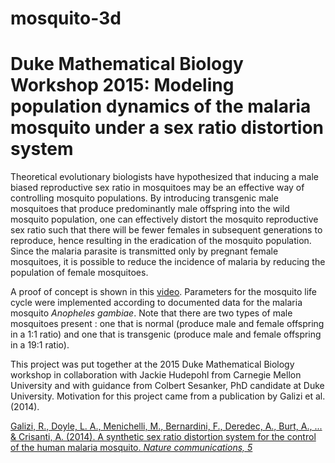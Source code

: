 # mosquito-3d
# Duke Mathematical Biology Workshop 2015: Modeling population dynamics of the malaria mosquito under a sex ratio distortion system

Theoretical evolutionary biologists have hypothesized that inducing a male biased reproductive sex ratio in mosquitoes may be an effective way of controlling mosquito populations. By introducing transgenic male mosquitoes that produce predominantly male offspring into the wild mosquito population, one can effectively distort the mosquito reproductive sex ratio such that there will be fewer females in subsequent generations to reproduce, hence resulting in the eradication of the mosquito population. Since the malaria parasite is transmitted only by pregnant female mosquitoes, it is possible to reduce the incidence of malaria by reducing the population of female mosquitoes. 

A proof of concept is shown in this [video](https://youtu.be/YEhoblpiARU). Parameters for the mosquito life cycle were implemented according to documented data for the malaria mosquito _Anopheles gambiae_. Note that there are two types of male mosquitoes present : one that is normal (produce male and female offspring in a 1:1 ratio) and one that is transgenic (produce male and female offspring in a 19:1 ratio). 

This project was put together at the 2015 Duke Mathematical Biology workshop in collaboration with Jackie Hudepohl from Carnegie Mellon University and with guidance from Colbert Sesanker, PhD candidate at Duke University. Motivation for this project came from a publication by Galizi et al.(2014).

[Galizi, R., Doyle, L. A., Menichelli, M., Bernardini, F., Deredec, A., Burt, A., ... & Crisanti, A. (2014). A synthetic sex ratio distortion system for the control of the human malaria mosquito. _Nature communications, 5_](http://www.nature.com/ncomms/2014/140610/ncomms4977/full/ncomms4977.html)
